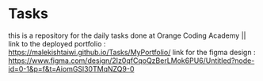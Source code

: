 # Tasks
this is a repository for the daily tasks done at Orange Coding Academy ||
link to the deployed portfolio : https://malekishtaiwi.github.io/Tasks/MyPortfolio/
link for the figma design : https://www.figma.com/design/2Iz0qfCqoQzBerLMok6PU6/Untitled?node-id=0-1&p=f&t=AiomGSl30TMqNZQ9-0
